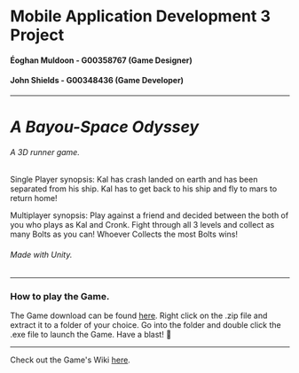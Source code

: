 # Mobile Application Development 3 Project

#### Éoghan Muldoon - G00358767 (Game Designer)
#### John Shields - G00348436 (Game Developer)
***
# *A Bayou-Space Odyssey*
###### A 3D runner game.

Single Player synopsis: Kal has crash landed on earth and has been separated from his ship.
Kal has to get back to his ship and fly to mars to return home!

Multiplayer synopsis: Play against a friend and decided between the both of you who plays as Kal and Cronk.
Fight through all 3 levels and collect as many Bolts as you can! Whoever Collects the most Bolts wins!

###### Made with Unity.
***
### How to play the Game.
The Game download can be found [here](https://drive.google.com/file/d/1vFKwrPpzRmoPBLEhcxmg_R92cEckERnI/view?usp=sharing).
Right click on the .zip file and extract it to a folder of your choice.
Go into the folder and double click the .exe file to launch the Game. Have a blast! :rocket:

***
Check out the Game's Wiki [here](https://github.com/johnshields/MAD_3_Game/wiki).

